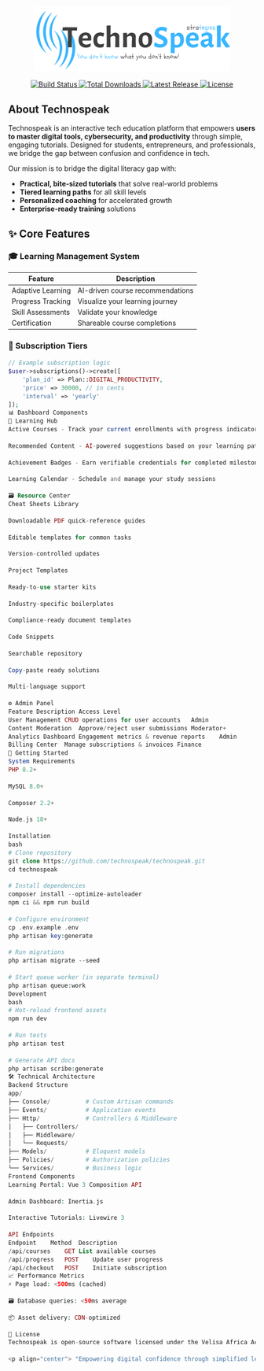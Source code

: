 <p align="center">
  <a href="https://technospeak.com" target="_blank">
    <img src="public/images/default-no-logo.png" width="400" alt="Technospeak Logo">
  </a>
</p>

<p align="center">
  <a href="https://github.com/technospeak/technospeak/actions/workflows/tests.yml">
    <img src="https://github.com/technospeak/technospeak/actions/workflows/tests.yml/badge.svg" alt="Build Status">
  </a>
  <a href="https://packagist.org/packages/technospeak/core">
    <img src="https://img.shields.io/packagist/dt/technospeak/core" alt="Total Downloads">
  </a>
  <a href="https://github.com/technospeak/technospeak/releases">
    <img src="https://img.shields.io/github/v/release/technospeak/technospeak" alt="Latest Release">
  </a>
  <a href="https://opensource.org/licenses/MIT">
    <img src="https://img.shields.io/badge/License-MIT-blue.svg" alt="License">
  </a>
</p>

## About Technospeak

Technospeak is an interactive tech education platform that empowers **users to master digital tools, cybersecurity, and productivity** through simple, engaging tutorials. Designed for students, entrepreneurs, and professionals, we bridge the gap between confusion and confidence in tech.

Our mission is to bridge the digital literacy gap with:
- **Practical, bite-sized tutorials** that solve real-world problems
- **Tiered learning paths** for all skill levels
- **Personalized coaching** for accelerated growth
- **Enterprise-ready training** solutions

## ✨ Core Features

### 🎓 Learning Management System
| Feature | Description |
|---------|-------------|
| Adaptive Learning | AI-driven course recommendations |
| Progress Tracking | Visualize your learning journey |
| Skill Assessments | Validate your knowledge |
| Certification | Shareable course completions |

### 💼 Subscription Tiers
```php
// Example subscription logic
$user->subscriptions()->create([
    'plan_id' => Plan::DIGITAL_PRODUCTIVITY,
    'price' => 30000, // in cents
    'interval' => 'yearly'
]);
📊 Dashboard Components
🎯 Learning Hub
Active Courses - Track your current enrollments with progress indicators

Recommended Content - AI-powered suggestions based on your learning patterns

Achievement Badges - Earn verifiable credentials for completed milestones

Learning Calendar - Schedule and manage your study sessions

🗃️ Resource Center
Cheat Sheets Library

Downloadable PDF quick-reference guides

Editable templates for common tasks

Version-controlled updates

Project Templates

Ready-to-use starter kits

Industry-specific boilerplates

Compliance-ready document templates

Code Snippets

Searchable repository

Copy-paste ready solutions

Multi-language support

⚙️ Admin Panel
Feature	Description	Access Level
User Management	CRUD operations for user accounts	Admin
Content Moderation	Approve/reject user submissions	Moderator+
Analytics Dashboard	Engagement metrics & revenue reports	Admin
Billing Center	Manage subscriptions & invoices	Finance
🚀 Getting Started
System Requirements
PHP 8.2+

MySQL 8.0+

Composer 2.2+

Node.js 18+

Installation
bash
# Clone repository
git clone https://github.com/technospeak/technospeak.git
cd technospeak

# Install dependencies
composer install --optimize-autoloader
npm ci && npm run build

# Configure environment
cp .env.example .env
php artisan key:generate

# Run migrations
php artisan migrate --seed

# Start queue worker (in separate terminal)
php artisan queue:work
Development
bash
# Hot-reload frontend assets
npm run dev

# Run tests
php artisan test

# Generate API docs
php artisan scribe:generate
🛠️ Technical Architecture
Backend Structure
app/
├── Console/          # Custom Artisan commands
├── Events/           # Application events
├── Http/             # Controllers & Middleware
│   ├── Controllers/
│   ├── Middleware/
│   └── Requests/
├── Models/           # Eloquent models
├── Policies/         # Authorization policies
└── Services/         # Business logic
Frontend Components
Learning Portal: Vue 3 Composition API

Admin Dashboard: Inertia.js

Interactive Tutorials: Livewire 3

API Endpoints
Endpoint	Method	Description
/api/courses	GET	List available courses
/api/progress	POST	Update user progress
/api/checkout	POST	Initiate subscription
📈 Performance Metrics
⚡ Page load: <500ms (cached)

🗃️ Database queries: <50ms average

📦 Asset delivery: CDN-optimized

📜 License
Technospeak is open-source software licensed under the Velisa Africa Academy license.

<p align="center"> "Empowering digital confidence through simplified learning"<br> 📍 Johannesburg, South Africa </p> ```